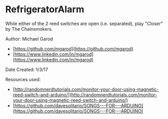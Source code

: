# RefrigeratorAlarm
While either of the 2 reed switches are open (i.e. separated), play "Closer" by The Chainsmokers.

Author: Michael Garod
* [https://github.com/mgarod](https://github.com/mgarod)
* [https://www.linkedin.com/in/mgarod](https://www.linkedin.com/in/mgarod)

Date Created: 1/3/17

Resources used:

* [http://randomnerdtutorials.com/monitor-your-door-using-magnetic-reed-switch-and-arduino/](http://randomnerdtutorials.com/monitor-your-door-using-magnetic-reed-switch-and-arduino/)
* [https://github.com/davesolitario/SONGS---FOR---ARDUINO](https://github.com/davesolitario/SONGS---FOR---ARDUINO)
